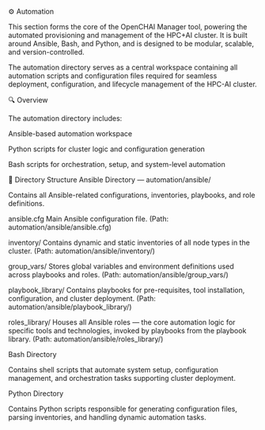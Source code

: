 ⚙️ Automation

This section forms the core of the OpenCHAI Manager tool, powering the automated provisioning and management of the HPC+AI cluster.
It is built around Ansible, Bash, and Python, and is designed to be modular, scalable, and version-controlled.

The automation directory serves as a central workspace containing all automation scripts and configuration files required for seamless deployment, configuration, and lifecycle management of the HPC-AI cluster.

🔍 Overview

The automation directory includes:

Ansible-based automation workspace

Python scripts for cluster logic and configuration generation

Bash scripts for orchestration, setup, and system-level automation

📁 Directory Structure
Ansible Directory — automation/ansible/

Contains all Ansible-related configurations, inventories, playbooks, and role definitions.

ansible.cfg
Main Ansible configuration file.
(Path: automation/ansible/ansible.cfg)

inventory/
Contains dynamic and static inventories of all node types in the cluster.
(Path: automation/ansible/inventory/)

group_vars/
Stores global variables and environment definitions used across playbooks and roles.
(Path: automation/ansible/group_vars/)

playbook_library/
Contains playbooks for pre-requisites, tool installation, configuration, and cluster deployment.
(Path: automation/ansible/playbook_library/)

roles_library/
Houses all Ansible roles — the core automation logic for specific tools and technologies, invoked by playbooks from the playbook library.
(Path: automation/ansible/roles_library/)

Bash Directory

Contains shell scripts that automate system setup, configuration management, and orchestration tasks supporting cluster deployment.

Python Directory

Contains Python scripts responsible for generating configuration files, parsing inventories, and handling dynamic automation tasks.


